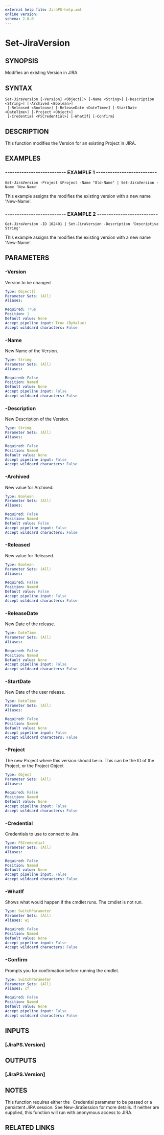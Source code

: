 ```yaml
---
external help file: JiraPS-help.xml
online version: 
schema: 2.0.0
---
```


# Set-JiraVersion

## SYNOPSIS
Modifies an existing Version in JIRA

## SYNTAX

```
Set-JiraVersion [-Version] <Object[]> [-Name <String>] [-Description <String>] [-Archived <Boolean>]
 [-Released <Boolean>] [-ReleaseDate <DateTime>] [-StartDate <DateTime>] [-Project <Object>]
 [-Credential <PSCredential>] [-WhatIf] [-Confirm]
```

## DESCRIPTION
This function modifies the Version for an existing Project in JIRA.

## EXAMPLES

### -------------------------- EXAMPLE 1 --------------------------
```
Get-JiraVersion -Project $Project -Name "Old-Name" | Set-JiraVersion -Name 'New-Name'
```

This example assigns the modifies the existing version with a new name 'New-Name'.

### -------------------------- EXAMPLE 2 --------------------------
```
Get-JiraVersion -ID 162401 | Set-JiraVersion -Description 'Descriptive String'
```

This example assigns the modifies the existing version with a new name 'New-Name'.

## PARAMETERS

### -Version
Version to be changed

```yaml
Type: Object[]
Parameter Sets: (All)
Aliases: 

Required: True
Position: 1
Default value: None
Accept pipeline input: True (ByValue)
Accept wildcard characters: False
```

### -Name
New Name of the Version.

```yaml
Type: String
Parameter Sets: (All)
Aliases: 

Required: False
Position: Named
Default value: None
Accept pipeline input: False
Accept wildcard characters: False
```

### -Description
New Description of the Version.

```yaml
Type: String
Parameter Sets: (All)
Aliases: 

Required: False
Position: Named
Default value: None
Accept pipeline input: False
Accept wildcard characters: False
```

### -Archived
New value for Archived.

```yaml
Type: Boolean
Parameter Sets: (All)
Aliases: 

Required: False
Position: Named
Default value: False
Accept pipeline input: False
Accept wildcard characters: False
```

### -Released
New value for Released.

```yaml
Type: Boolean
Parameter Sets: (All)
Aliases: 

Required: False
Position: Named
Default value: False
Accept pipeline input: False
Accept wildcard characters: False
```

### -ReleaseDate
New Date of the release.

```yaml
Type: DateTime
Parameter Sets: (All)
Aliases: 

Required: False
Position: Named
Default value: None
Accept pipeline input: False
Accept wildcard characters: False
```

### -StartDate
New Date of the user release.

```yaml
Type: DateTime
Parameter Sets: (All)
Aliases: 

Required: False
Position: Named
Default value: None
Accept pipeline input: False
Accept wildcard characters: False
```

### -Project
The new Project where this version should be in.
This can be the ID of the Project, or the Project Object

```yaml
Type: Object
Parameter Sets: (All)
Aliases: 

Required: False
Position: Named
Default value: None
Accept pipeline input: False
Accept wildcard characters: False
```

### -Credential
Credentials to use to connect to Jira.

```yaml
Type: PSCredential
Parameter Sets: (All)
Aliases: 

Required: False
Position: Named
Default value: None
Accept pipeline input: False
Accept wildcard characters: False
```

### -WhatIf
Shows what would happen if the cmdlet runs.
The cmdlet is not run.

```yaml
Type: SwitchParameter
Parameter Sets: (All)
Aliases: wi

Required: False
Position: Named
Default value: None
Accept pipeline input: False
Accept wildcard characters: False
```

### -Confirm
Prompts you for confirmation before running the cmdlet.

```yaml
Type: SwitchParameter
Parameter Sets: (All)
Aliases: cf

Required: False
Position: Named
Default value: None
Accept pipeline input: False
Accept wildcard characters: False
```

## INPUTS

### [JiraPS.Version]

## OUTPUTS

### [JiraPS.Version]

## NOTES
This function requires either the -Credential parameter to be passed or a persistent JIRA session.
See New-JiraSession for more details. 
If neither are supplied, this function will run with anonymous access to JIRA.

## RELATED LINKS

